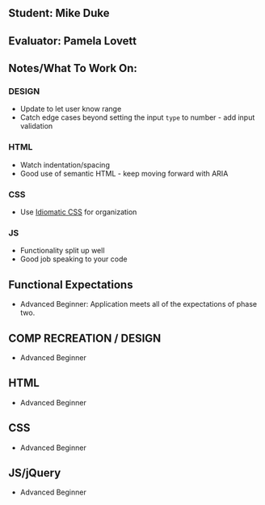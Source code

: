 ## Student: Mike Duke
## Evaluator: Pamela Lovett
## Notes/What To Work On:

### DESIGN
- Update to let user know range
- Catch edge cases beyond setting the input `type` to number - add input validation

### HTML
- Watch indentation/spacing
- Good use of semantic HTML - keep moving forward with ARIA

### CSS
- Use [Idiomatic CSS](https://github.com/necolas/idiomatic-css) for organization

### JS
- Functionality split up well
- Good job speaking to your code

## Functional Expectations

* Advanced Beginner: Application meets all of the expectations of phase two.  

## COMP RECREATION / DESIGN

* Advanced Beginner  

## HTML

* Advanced Beginner  

## CSS
 
* Advanced Beginner  

## JS/jQuery

* Advanced Beginner  